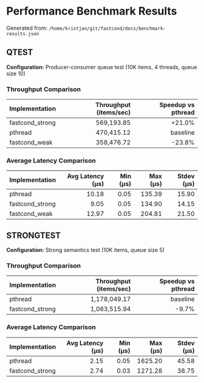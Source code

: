 # Performance Benchmark Results

Generated from: `/home/kristjan/git/fastcond/docs/benchmark-results.json`

## QTEST
**Configuration:** Producer-consumer queue test (10K items, 4 threads, queue size 10)
### Throughput Comparison
| Implementation | Throughput (items/sec) | Speedup vs pthread |
|---|---:|---:|
| fastcond_strong | 569,193.85 | +21.0% |
| pthread | 470,415.12 | baseline |
| fastcond_weak | 358,476.72 | -23.8% |

### Average Latency Comparison
| Implementation | Avg Latency (μs) | Min (μs) | Max (μs) | Stdev (μs) |
|---|---:|---:|---:|---:|
| pthread | 10.18 | 0.05 | 135.39 | 15.90 |
| fastcond_strong | 9.05 | 0.05 | 134.90 | 14.15 |
| fastcond_weak | 12.97 | 0.05 | 204.81 | 21.50 |

## STRONGTEST
**Configuration:** Strong semantics test (10K items, queue size 5)
### Throughput Comparison
| Implementation | Throughput (items/sec) | Speedup vs pthread |
|---|---:|---:|
| pthread | 1,178,049.17 | baseline |
| fastcond_strong | 1,063,515.94 | -9.7% |

### Average Latency Comparison
| Implementation | Avg Latency (μs) | Min (μs) | Max (μs) | Stdev (μs) |
|---|---:|---:|---:|---:|
| pthread | 2.15 | 0.05 | 1625.20 | 45.58 |
| fastcond_strong | 2.74 | 0.03 | 1271.28 | 38.75 |
